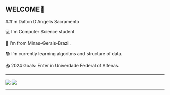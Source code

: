 ## WELCOME👋

##I'm Dalton D'Angelis Sacramento

:computer: I'm Computer Science student

:house_with_garden: I’m from Minas-Gerais-Brazil.

:books: I’m currently learning algoritms and structure of data.

:outbox_tray: 2024 Goals: Enter in Univerdade Federal of Alfenas.

---

<div>
<img align="center" src="https://github-readme-stats.vercel.app/api?username=DaltonSacramento&theme=tokyonight&show_icons=true"/>

<img align="center" src="https://github-readme-stats.vercel.app/api/top-langs/?username=DaltonSacramento&layout=compact"/>
</div>

---